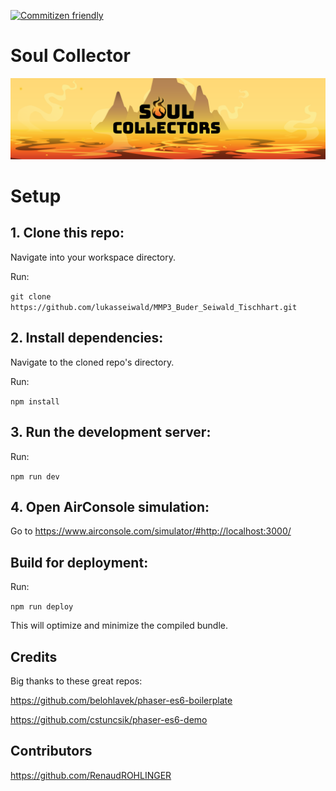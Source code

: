 [![Commitizen friendly](https://img.shields.io/badge/commitizen-friendly-brightgreen.svg)](http://commitizen.github.io/cz-cli/)

# Soul Collector

![alt text](./Header.png)

# Setup

## 1. Clone this repo:

Navigate into your workspace directory.

Run:

```git clone https://github.com/lukasseiwald/MMP3_Buder_Seiwald_Tischhart.git```

## 2. Install dependencies:

Navigate to the cloned repo's directory.

Run:

```npm install```


## 3. Run the development server:

Run:

```npm run dev```


## 4. Open AirConsole simulation:

Go to https://www.airconsole.com/simulator/#http://localhost:3000/


## Build for deployment:

Run:

```npm run deploy```

This will optimize and minimize the compiled bundle.




## Credits
Big thanks to these great repos:

https://github.com/belohlavek/phaser-es6-boilerplate

https://github.com/cstuncsik/phaser-es6-demo

## Contributors

https://github.com/RenaudROHLINGER
